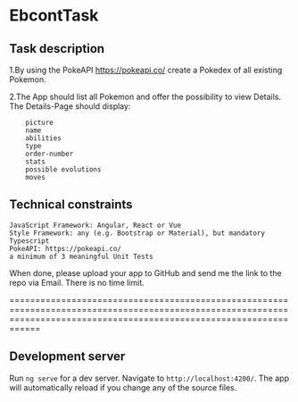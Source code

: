 # EbcontTask

## Task description

1.By using the PokeAPI <https://pokeapi.co/> create a Pokedex of all existing Pokemon.

2.The App should list all Pokemon and offer the possibility to view Details.
The Details-Page should display:

        picture
        name
        abilities
        type
        order-number
        stats
        possible evolutions
        moves

## Technical constraints

    JavaScript Framework: Angular, React or Vue
    Style Framework: any (e.g. Bootstrap or Material), but mandatory
    Typescript
    PokeAPI: https://pokeapi.co/
    a minimum of 3 meaningful Unit Tests

When done, please upload your app to GitHub and send me the link to the repo via Email. There is no time limit.

========================================================================================================================================================================

## Development server

Run `ng serve` for a dev server. Navigate to `http://localhost:4200/`. The app will automatically reload if you change any of the source files.
